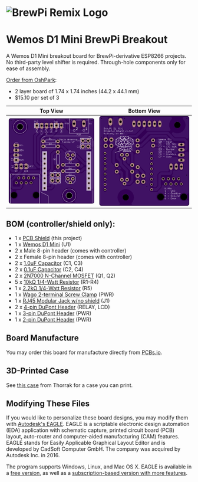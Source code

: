# ![BrewPi Remix Logo](https://raw.githubusercontent.com/lbussy/brewpi-www-rmx/master/images/brewpi_logo.png)

# Wemos D1 Mini BrewPi Breakout

A Wemos D1 Mini breakout board for BrewPi-derivative ESP8266 projects. No third-party level shifter is required.  Through-hole components only for ease of assembly.

[Order from OshPark](https://oshpark.com/shared_projects/YLXZEzde):

- 2 layer board of 1.74 x 1.74 inches (44.2 x 44.1 mm) 
- $15.10 per set of 3

| Top View          | Bottom View          |
| ----------------- |:--------------------:|
| ![Board Top][top] | ![Board Bottom][bot] |

[top]: Top.png "Board Top"
[bot]: Bottom.png "Board Bottom"

## BOM (controller/shield only):

- 1 x [PCB Shield](https://oshpark.com/shared_projects/YLXZEzde) (this project)
- 1 x [Wemos D1 Mini](https://www.aliexpress.com/item/32688079351.html?spm=a2g0o.productlist.0.0.2dcf3152g4UkxV&algo_pvid=be694029-b1d5-44b7-b733-20b8c0f6ba9a&algo_expid=be694029-b1d5-44b7-b733-20b8c0f6ba9a-0&btsid=3b4ec2af-8a5e-4c59-9e85-bb2bdb771ffd&ws_ab_test=searchweb0_0,searchweb201602_1,searchweb201603_52_) (U1)
- 2 x Male 8-pin header (comes with controller)
- 2 x Female 8-pin header (comes with controller)
- 2 x [1.0uF Capacitor](https://www.mouser.com/ProductDetail/KEMET/C320C105K5R5TA?qs=sGAEpiMZZMt3KoXD5rJ2N0CWo9MbFM%2FuWljjm75KZzs%3D) (C1, C3)
- 2 x [0.1uF Capacitor](https://www.mouser.com/ProductDetail/KEMET/C320C104K3R5TA?qs=sGAEpiMZZMt3KoXD5rJ2N4ZXb0dQpKOeXkTyt%2FbcGss%3D) (C2, C4)
- 2 x [2N7000 N-Channel MOSFET](https://www.mouser.com/ProductDetail/ON-Semiconductor/2N7000?qs=sGAEpiMZZMshyDBzk1%2FWi9bHELEahoDnY1fyKF6A6Ko%3D) (Q1, Q2)
- 5 x [10kΩ 1/4-Watt Resistor](https://www.mouser.com/ProductDetail/KOA-Speer/CF1-4CT52R103J?qs=sGAEpiMZZMtlubZbdhIBIG%252BgbQse942Boczpyiowqgc%3D) (R1-R4)
- 1 x [2.2kΩ 1/4-Watt Resistor](https://www.mouser.com/ProductDetail/KOA-Speer/CF1-4CT52R222J?qs=sGAEpiMZZMu61qfTUdNhGx20sZYqUI%252BADLaC9a%252B2%2Flg%3D) (R5)
- 1 x [Wago 2-terminal Screw Clamp](https://www.aliexpress.com/item/32700056337.html) (PWR)
- 1 x [RJ45 Modular Jack w/no shield](https://www.aliexpress.com/item/32736146888.html) (J1)
- 2 x [4-pin DuPont Header](https://www.aliexpress.com/item/32670112443.html?spm=a2g0o.productlist.0.0.b4045bcffb2Q4C&algo_pvid=e9508115-148b-4d72-a7a3-4e45d189d5c7&algo_expid=e9508115-148b-4d72-a7a3-4e45d189d5c7-12&btsid=35f3875d-d1f0-4b92-9a59-406a3faaa4ef&ws_ab_test=searchweb0_0,searchweb201602_1,searchweb201603_52) (RELAY, LCD)
- 1 x [3-pin DuPont Header](https://www.aliexpress.com/item/32670112443.html?spm=a2g0o.productlist.0.0.b4045bcffb2Q4C&algo_pvid=e9508115-148b-4d72-a7a3-4e45d189d5c7&algo_expid=e9508115-148b-4d72-a7a3-4e45d189d5c7-12&btsid=35f3875d-d1f0-4b92-9a59-406a3faaa4ef&ws_ab_test=searchweb0_0,searchweb201602_1,searchweb201603_52) (PWR)
- 1 x [2-pin DuPont Header](https://www.aliexpress.com/item/32670112443.html?spm=a2g0o.productlist.0.0.b4045bcffb2Q4C&algo_pvid=e9508115-148b-4d72-a7a3-4e45d189d5c7&algo_expid=e9508115-148b-4d72-a7a3-4e45d189d5c7-12&btsid=35f3875d-d1f0-4b92-9a59-406a3faaa4ef&ws_ab_test=searchweb0_0,searchweb201602_1,searchweb201603_52) (PWR)

## Board Manufacture

You may order this board for manufacture directly from [PCBs.io](https://PCBs.io/share/z5JLZ).

## 3D-Printed Case

See [this case](https://www.thingiverse.com/thing:2874176) from Thorrak for a case you can print.

## Modifying These Files

If you would like to personalize these board designs, you may modify them with [Autodesk's EAGLE](https://www.autodesk.com/products/eagle/overview). EAGLE is a scriptable electronic design automation (EDA) application with schematic capture, printed circuit board (PCB) layout, auto-router and computer-aided manufacturing (CAM) features. EAGLE stands for Easily Applicable Graphical Layout Editor and is developed by CadSoft Computer GmbH. The company was acquired by Autodesk Inc. in 2016.  

The program supports Windows, Linux, and Mac OS X.  EAGLE is available in a [free version](https://www.autodesk.com/products/eagle/free-download), as well as a [subscription-based version with more features](https://www.autodesk.com/products/eagle/compare).
